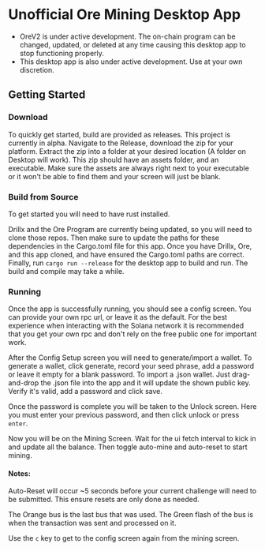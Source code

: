 # Unofficial Ore Mining Desktop App

- OreV2 is under active development. The on-chain program can be changed, updated, or deleted at any time causing this desktop app to stop functioning properly.
- This desktop app is also under active development. Use at your own discretion.


## Getting Started

### Download
To quickly get started, build are provided as releases. This project is currently in alpha.
Navigate to the Release, download the zip for your platform. Extract the zip into a folder at your desired location (A folder on Desktop will work).
This zip should have an assets folder, and an executable. Make sure the assets are always right next to your executable or it won't be able to find them and your screen will just be blank.

### Build from Source

To get started you will need to have rust installed. 

Drillx and the Ore Program are currently being updated, so you will need to clone those repos. Then make sure to update the paths for these dependencies in the Cargo.toml file for this app.
Once you have Drillx, Ore, and this app cloned, and have ensured the Cargo.toml paths are correct. Finally, run `cargo run --release` for the desktop app to build and run.
The build and compile may take a while.

### Running
Once the app is successfully running, you should see a config screen. You can provide your own rpc url, or leave it as the default.
For the best experience when interacting with the Solana network it is recommended that you get your own rpc and don't rely on the free public one for important work.

After the Config Setup screen you will need to generate/import a wallet. To generate a wallet, click generate, record your seed phrase, add a password or leave it empty for a blank password.
To import a .json wallet. Just drag-and-drop the .json file into the app and it will update the shown public key. Verify it's valid, add a password and click save.

Once the password is complete you will be taken to the Unlock screen. Here you must enter your previous password, and then click unlock or press `enter`.

Now you will be on the Mining Screen. Wait for the ui fetch interval to kick in and update all the balance. Then toggle auto-mine and auto-reset to start mining.

#### Notes:
Auto-Reset will occur ~5 seconds before your current challenge will need to be submitted. This ensure resets are only done as needed.

The Orange bus is the last bus that was used.
The Green flash of the bus is when the transaction was sent and processed on it.

Use the `c` key to get to the config screen again from the mining screen.
